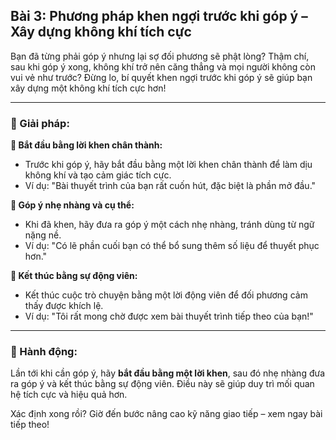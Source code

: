## Bài 3: Phương pháp khen ngợi trước khi góp ý – Xây dựng không khí tích cực

Bạn đã từng phải góp ý nhưng lại sợ đối phương sẽ phật lòng? Thậm chí, sau khi góp ý xong, không khí trở nên căng thẳng và mọi người không còn vui vẻ như trước? Đừng lo, bí quyết khen ngợi trước khi góp ý sẽ giúp bạn xây dựng một không khí tích cực hơn!

---

### 📌 Giải pháp:

**🔹 Bắt đầu bằng lời khen chân thành:**
- Trước khi góp ý, hãy bắt đầu bằng một lời khen chân thành để làm dịu không khí và tạo cảm giác tích cực.
- Ví dụ: "Bài thuyết trình của bạn rất cuốn hút, đặc biệt là phần mở đầu."

**🔹 Góp ý nhẹ nhàng và cụ thể:**
- Khi đã khen, hãy đưa ra góp ý một cách nhẹ nhàng, tránh dùng từ ngữ nặng nề.
- Ví dụ: "Có lẽ phần cuối bạn có thể bổ sung thêm số liệu để thuyết phục hơn."

**🔹 Kết thúc bằng sự động viên:**
- Kết thúc cuộc trò chuyện bằng một lời động viên để đối phương cảm thấy được khích lệ.
- Ví dụ: "Tôi rất mong chờ được xem bài thuyết trình tiếp theo của bạn!"

---

### 🚀 Hành động:

Lần tới khi cần góp ý, hãy **bắt đầu bằng một lời khen**, sau đó nhẹ nhàng đưa ra góp ý và kết thúc bằng sự động viên. Điều này sẽ giúp duy trì mối quan hệ tích cực và hiệu quả hơn.

Xác định xong rồi? Giờ đến bước nâng cao kỹ năng giao tiếp – xem ngay bài tiếp theo!